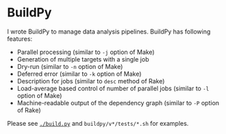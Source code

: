 # BuildPy

I wrote BuildPy to manage data analysis pipelines.
BuildPy has following features:

- Parallel processing (similar to `-j` option of Make)
- Generation of multiple targets with a single job
- Dry-run (similar to `-n` option of Make)
- Deferred error (similar to `-k` option of Make)
- Description for jobs (similar to `desc` method of Rake)
- Load-average based control of number of parallel jobs (similar to `-l` option of Make)
- Machine-readable output of the dependency graph (similar to `-P` option of Rake)

Please see [`./build.py`](./build.py) and `buildpy/v*/tests/*.sh` for examples.

